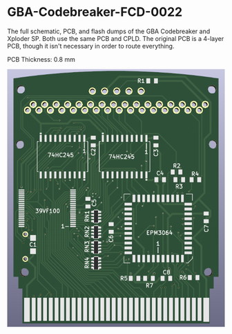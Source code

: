 # GBA-Codebreaker-FCD-0022
The full schematic, PCB, and flash dumps of the GBA Codebreaker and Xploder SP. Both use the same PCB and CPLD. The original PCB is a 4-layer PCB, though it isn't necessary in order to route everything.

PCB Thickness: 0.8 mm

![image](https://github.com/RWeick/GBA-Codebreaker-FCD-0022/blob/main/Front.png)
